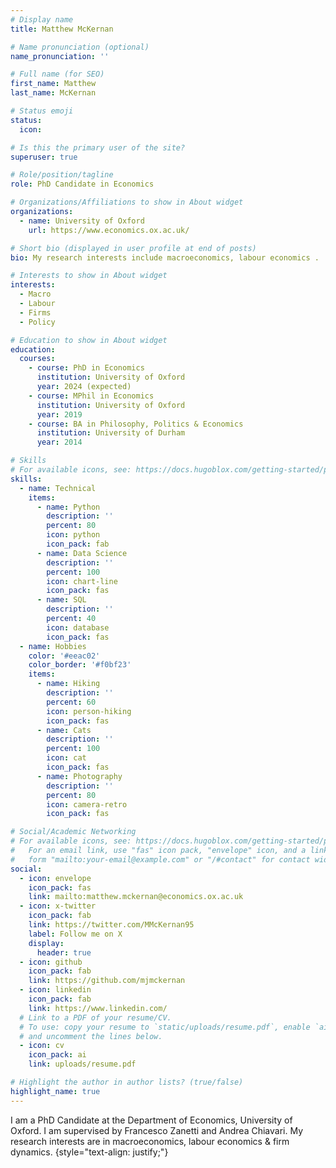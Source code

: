 ```yaml
---
# Display name
title: Matthew McKernan

# Name pronunciation (optional)
name_pronunciation: ''

# Full name (for SEO)
first_name: Matthew
last_name: McKernan

# Status emoji
status:
  icon: 

# Is this the primary user of the site?
superuser: true

# Role/position/tagline
role: PhD Candidate in Economics

# Organizations/Affiliations to show in About widget
organizations:
  - name: University of Oxford 
    url: https://www.economics.ox.ac.uk/

# Short bio (displayed in user profile at end of posts)
bio: My research interests include macroeconomics, labour economics .

# Interests to show in About widget
interests:
  - Macro
  - Labour
  - Firms
  - Policy

# Education to show in About widget
education:
  courses:
    - course: PhD in Economics
      institution: University of Oxford
      year: 2024 (expected)
    - course: MPhil in Economics
      institution: University of Oxford
      year: 2019
    - course: BA in Philosophy, Politics & Economics
      institution: University of Durham
      year: 2014

# Skills
# For available icons, see: https://docs.hugoblox.com/getting-started/page-builder/#icons
skills:
  - name: Technical
    items:
      - name: Python
        description: ''
        percent: 80
        icon: python
        icon_pack: fab
      - name: Data Science
        description: ''
        percent: 100
        icon: chart-line
        icon_pack: fas
      - name: SQL
        description: ''
        percent: 40
        icon: database
        icon_pack: fas
  - name: Hobbies
    color: '#eeac02'
    color_border: '#f0bf23'
    items:
      - name: Hiking
        description: ''
        percent: 60
        icon: person-hiking
        icon_pack: fas
      - name: Cats
        description: ''
        percent: 100
        icon: cat
        icon_pack: fas
      - name: Photography
        description: ''
        percent: 80
        icon: camera-retro
        icon_pack: fas

# Social/Academic Networking
# For available icons, see: https://docs.hugoblox.com/getting-started/page-builder/#icons
#   For an email link, use "fas" icon pack, "envelope" icon, and a link in the
#   form "mailto:your-email@example.com" or "/#contact" for contact widget.
social:
  - icon: envelope
    icon_pack: fas
    link: mailto:matthew.mckernan@economics.ox.ac.uk
  - icon: x-twitter
    icon_pack: fab
    link: https://twitter.com/MMcKernan95
    label: Follow me on X
    display:
      header: true
  - icon: github
    icon_pack: fab
    link: https://github.com/mjmckernan
  - icon: linkedin
    icon_pack: fab
    link: https://www.linkedin.com/
  # Link to a PDF of your resume/CV.
  # To use: copy your resume to `static/uploads/resume.pdf`, enable `ai` icons in `params.yaml`,
  # and uncomment the lines below.
  - icon: cv
    icon_pack: ai
    link: uploads/resume.pdf

# Highlight the author in author lists? (true/false)
highlight_name: true
---
```


I am a PhD Candidate at the Department of Economics, University of Oxford. I am supervised by Francesco Zanetti and Andrea Chiavari. My research interests are in macroeconomics, labour economics & firm dynamics. 
{style="text-align: justify;"}
